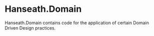 # Hanseath.Domain

Hanseath.Domain contains code for the application of certain Domain Driven Design practices.